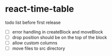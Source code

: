 # react-time-table

todo list before first release
- [ ] error handling in createBlock and moveBlock
- [ ] drop position should be on the top of the block
- [ ] allow custom columns
- [ ] move files to src directory